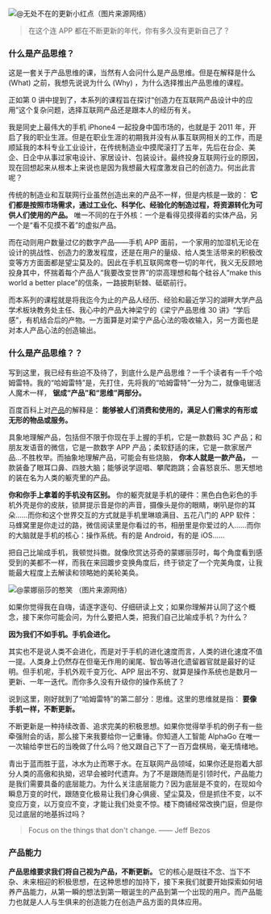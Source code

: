 ![@无处不在的更新小红点（图片来源网络）](https://images.gitbook.cn/2019-12-30-%40%E6%97%A0%E5%A4%84%E4%B8%8D%E5%9C%A8%E7%9A%84%E6%9B%B4%E6%96%B0%E5%B0%8F%E7%BA%A2%E7%82%B9%EF%BC%88%E5%9B%BE%E7%89%87%E6%9D%A5%E6%BA%90%E7%BD%91%E7%BB%9C%EF%BC%89.png)

> 在这个连 APP 都在不断更新的年代，你有多久没有更新自己了？

### 什么是产品思维？

这是一套关于产品思维的课，当然有人会问什么是产品思维。但是在解释是什么 (What) 之前，我想先说说为什么 (Why) ，为什么选择推出产品思维的课程。

正如第 0 讲中提到了，本系列的课程旨在探讨“创造力在互联网产品设计中的应用”这个复杂问题，选择互联网产品还是跟本人的经历有关。

我是同史上最伟大的手机 iPhone4 一起投身中国市场的，也就是于 2011
年，开启了我的职业生涯。但是在职业生涯的初期我并没有从事互联网相关的工作，而是顺延我的本科专业工业设计，在传统制造业中摸爬滚打了五年，先后在台企、美企、日企中从事过家电设计、家居设计、包装设计。最终投身互联网行业的原因，现在回想起来从根本上来说也是因为我想最大程度激发自己的创造力。何出此言呢？

传统的制造业和互联网行业虽然创造出来的产品不一样，但是内核是一致的：
**它们都是按照市场需求，通过工业化、科学化、经验化的制造过程，将资源转化为可供人们使用的产品。**
唯一不同的在于外核：一个是看得见摸得着的实体产品，另一个是“看不见摸不着”的虚拟产品。

而在动则用户数量过亿的数字产品——手机 APP
面前，一个家用的加湿机无论在设计的挑战性、创造力的激发程度，还是在用户的量级、给人类生活带来的积极改变等方方面面都是望尘莫及的。因此在手机互联网席卷一切的年代，我义无反顾地投身其中，怀揣着每个产品人“我要改变世界”的崇高理想和每个硅谷人“make
this world a better place”的信条，一路披荆斩棘、砥砺前行。

而本系列的课程就是将我迄今为止的产品人经历、经验和最近学习的湖畔大学产品学术板块教务处主任、我心中的产品大神梁宁的《梁宁产品思维 30
讲》“学后感”，有机结合后的产物。一方面算是对梁宁产品心法的吸收输入，另一方面也是对本人产品心法的创造输出。

### 什么是产品思维？？

写到这里，我已经有些迫不及待了，到底什么是产品思维？一千个读者有一千个哈姆雷特。我的“哈姆雷特”是，先打住，先将我的“哈姆雷特”一分为二，就像电锯活人魔术一样，
**锯成“产品”和“思维”两部分。**

百度百科上对[产品](https://baike.baidu.com/item/产品/105875?fr=aladdin)的解释是：
**能够被人们消费和使用的，满足人们需求的有形或无形的物品或服务。**

具象地理解产品，包括但不限于你现在手上握的手机，它是一款数码 3C 产品；和朋友发语音的微信，它是一款数字 APP
产品；柔软舒适的床，它是一款家居产品…不胜枚举。而抽象地理解产品，可能会有些烧脑， **你本人就是一款产品，**
一款装备了眼耳口鼻、四肢大脑；能够说学逗唱、攀爬跑跳；会喜怒哀乐、思天想地的装在名为人类的躯壳里的产品。

**你和你手上拿着的手机没有区别。**
你的躯壳就是手机的硬件：黑色白色彩色的手机外壳是你的皮肤，锁屏提示音是你的声音，摄像头是你的眼睛，喇叭是你的耳朵……而你和这个世界交互的方式就是手机里琳琅满目、五花八门的
APP 软件：马蜂窝里是你走过的路，微信阅读里是你看过的书，相册里是你爱过的人……而你的大脑就是手机的核心：操作系统。有的是 Android，有的是
iOS……

把自己比喻成手机，我顿觉抖擞。就像欣赏达芬奇的蒙娜丽莎时，每个角度看到感受到的美都不一样，而我在来回踱步变换角度后，终于锁定了一个完美角度，让我能最大程度上去解读和领略她的美轮美奂。

![@蒙娜丽莎的憨笑
（图片来源网络）](https://images.gitbook.cn/2019-12-30-%40%E8%92%99%E5%A8%9C%E4%B8%BD%E8%8E%8E%E7%9A%84%E6%86%A8%E7%AC%91%20%EF%BC%88%E5%9B%BE%E7%89%87%E6%9D%A5%E6%BA%90%E7%BD%91%E7%BB%9C%EF%BC%89.jpg)

如果你觉得我在自嗨，请逐字逐句、仔细研读上文；如果你理解并认同了这个概念，接下来你可能会问，为什么要把人类，把我们自己比喻成手机？为什么？

**因为我们不如手机。手机会进化。**

其实也不是说人类不会进化，而是对于手机的进化速度而言，人类的进化速度不值一提。人类身上仍然存在但毫无作用的阑尾、智齿等进化遗留器官就是最好的证明。但手机呢，手机外观千变万化、APP
层出不穷、就算是操作系统也是数月一更新、一年一迭代。而你多久没有升级你的操作系统了？

说到这里，刚好就到了“哈姆雷特”的第二部分：思维。这里的思维就是指： **要像手机一样，不断更新。**

不断更新是一种持续改善、追求完美的积极思想。如果你觉得举手机的例子有一些牵强附会的话，那么接下来我要给你一记重锤。你知道人工智能 AlphaGo
在唯一一次输给李世石的当晚做了什么吗？他又跟自己下了一百万盘棋局，毫无情绪地。

青出于蓝而胜于蓝，冰水为止而寒于水。在互联网产品领域，如果你还是抱着大部分人类的高傲和执拗，迟早会被时代遗弃。为了不是跟随而是引领时代，产品能力是我们需要具备的底层能力。为什么关注底层能力？因为底层是不变的，在现如今瞬息万变的时代，跟随变化极易让我们身心俱疲、望尘莫及，但是抓住不变，以不变应万变，以万变应不变，才能让我们处变不惊。楼下商铺经常改换门庭，但是你见过底层的地基拆过吗？

> Focus on the things that don't change. —— Jeff Bezos

### 产品能力

**产品思维要求我们将自己视为产品，不断更新。**
它的核心是既往不念、当下不杂、未来相迎的积极思想，在这种思想的加持下，接下来我们就要开始探索如何培养产品能力，从第一瞬的想法到第一眼诞生的产品到第一个出现的用户。而产品能力也就是人人与生俱来的创造能力在创造产品方面的具体应用。

